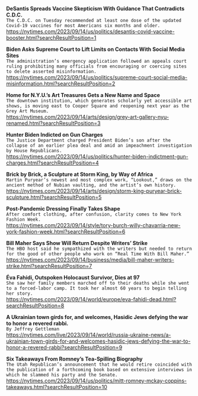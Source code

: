 **DeSantis Spreads Vaccine Skepticism With Guidance That Contradicts C.D.C.**\
`The C.D.C. on Tuesday recommended at least one dose of the updated Covid-19 vaccines for most Americans six months and older.`\
https://nytimes.com/2023/09/14/us/politics/desantis-covid-vaccine-booster.html?searchResultPosition=1

**Biden Asks Supreme Court to Lift Limits on Contacts With Social Media Sites**\
`The administration’s emergency application followed an appeals court ruling prohibiting many officials from encouraging or coercing sites to delete asserted misinformation.`\
https://nytimes.com/2023/09/14/us/politics/supreme-court-social-media-misinformation.html?searchResultPosition=2

**Home for N.Y.U.’s Art Treasures Gets a New Name and Space**\
`The downtown institution, which generates scholarly yet accessible art shows, is moving east to Cooper Square and reopening next year as the Grey Art Museum.`\
https://nytimes.com/2023/09/14/arts/design/grey-art-gallery-nyu-renamed.html?searchResultPosition=3

**Hunter Biden Indicted on Gun Charges**\
`The Justice Department charged President Biden’s son after the collapse of an earlier plea deal and amid an impeachment investigation by House Republicans.`\
https://nytimes.com/2023/09/14/us/politics/hunter-biden-indictment-gun-charges.html?searchResultPosition=4

**Brick by Brick, a Sculpture at Storm King, by Way of Africa**\
`Martin Puryear’s newest and most complex work, “Lookout,” draws on the ancient method of Nubian vaulting, and the artist’s own history.`\
https://nytimes.com/2023/09/14/arts/design/storm-king-puryear-brick-sculpture.html?searchResultPosition=5

**Post-Pandemic Dressing Finally Takes Shape**\
`After comfort clothing, after confusion, clarity comes to New York Fashion Week.`\
https://nytimes.com/2023/09/14/style/tory-burch-willy-chavarria-new-york-fashion-week.html?searchResultPosition=6

**Bill Maher Says Show Will Return Despite Writers’ Strike**\
`The HBO host said he sympathized with the writers but needed to return for the good of other people who work on “Real Time With Bill Maher.”`\
https://nytimes.com/2023/09/14/business/media/bill-maher-writers-strike.html?searchResultPosition=7

**Éva Fahidi, Outspoken Holocaust Survivor, Dies at 97**\
`She saw her family members marched off to their deaths while she went to a forced-labor camp. It took her almost 60 years to begin telling her story.`\
https://nytimes.com/2023/09/14/world/europe/eva-fahidi-dead.html?searchResultPosition=8

**A Ukrainian town girds for, and welcomes, Hasidic Jews defying the war to honor a revered rabbi.**\
`By Jeffrey Gettleman`\
https://nytimes.com/live/2023/09/14/world/russia-ukraine-news/a-ukrainian-town-girds-for-and-welcomes-hasidic-jews-defying-the-war-to-honor-a-revered-rabbi?searchResultPosition=9

**Six Takeaways From Romney’s Tea-Spilling Biography**\
`The Utah Republican’s announcement that he would retire coincided with the publication of a forthcoming book based on extensive interviews in which he slammed his party and the Senate.`\
https://nytimes.com/2023/09/14/us/politics/mitt-romney-mckay-coppins-takeaways.html?searchResultPosition=10

